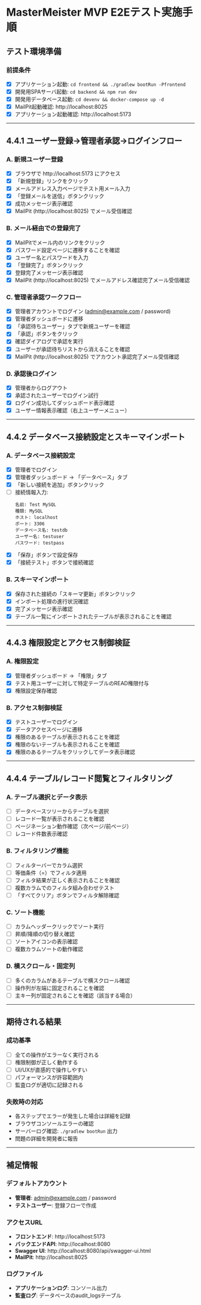 # MasterMeister MVP E2Eテスト実施手順

## テスト環境準備

### 前提条件

- [x] アプリケーション起動: `cd frontend && ./gradlew bootRun -Pfrontend`
- [x] 開発用SPAサーバ起動: `cd backend && npm run dev`
- [x] 開発用データベース起動: `cd devenv && docker-compose up -d`
- [x] MailPit起動確認: http://localhost:8025
- [x] アプリケーション起動確認: http://localhost:5173

---

## 4.4.1 ユーザー登録→管理者承認→ログインフロー

### A. 新規ユーザー登録

- [x] ブラウザで http://localhost:5173 にアクセス
- [x] 「新規登録」リンクをクリック
- [x] メールアドレス入力ページでテスト用メール入力
- [x] 「登録メールを送信」ボタンクリック
- [x] 成功メッセージ表示確認
- [x] MailPit (http://localhost:8025) でメール受信確認

### B. メール経由での登録完了

- [x] MailPitでメール内のリンクをクリック
- [x] パスワード設定ページに遷移することを確認
- [x] ユーザー名とパスワードを入力
- [x] 「登録完了」ボタンクリック
- [x] 登録完了メッセージ表示確認
- [x] MailPit (http://localhost:8025) でメールアドレス確認完了メール受信確認

### C. 管理者承認ワークフロー

- [x] 管理者アカウントでログイン (admin@example.com / password)
- [x] 管理者ダッシュボードに遷移
- [x] 「承認待ちユーザー」タブで新規ユーザーを確認
- [x] 「承認」ボタンをクリック
- [x] 確認ダイアログで承認を実行
- [x] ユーザーが承認待ちリストから消えることを確認
- [x] MailPit (http://localhost:8025) でアカウント承認完了メール受信確認

### D. 承認後ログイン

- [x] 管理者からログアウト
- [x] 承認されたユーザーでログイン試行
- [x] ログイン成功してダッシュボード表示確認
- [x] ユーザー情報表示確認（右上ユーザーメニュー）

---

## 4.4.2 データベース接続設定とスキーマインポート

### A. データベース接続設定

- [x] 管理者でログイン
- [x] 管理者ダッシュボード → 「データベース」タブ
- [x] 「新しい接続を追加」ボタンクリック
- [ ] 接続情報入力:
  ```
  名前: Test MySQL
  種類: MySQL
  ホスト: localhost
  ポート: 3306
  データベース名: testdb
  ユーザー名: testuser
  パスワード: testpass
  ```
- [x] 「保存」ボタンで設定保存
- [x] 「接続テスト」ボタンで接続確認

### B. スキーマインポート

- [x] 保存された接続の「スキーマ更新」ボタンクリック
- [x] インポート処理の進行状況確認
- [x] 完了メッセージ表示確認
- [x] テーブル一覧にインポートされたテーブルが表示されることを確認

---

## 4.4.3 権限設定とアクセス制御検証

### A. 権限設定

- [x] 管理者ダッシュボード → 「権限」タブ
- [x] テスト用ユーザーに対して特定テーブルのREAD権限付与
- [x] 権限設定保存確認

### B. アクセス制御検証

- [x] テストユーザーでログイン
- [x] データアクセスページに遷移
- [x] 権限のあるテーブルが表示されることを確認
- [x] 権限のないテーブルも表示されることを確認
- [x] 権限のあるテーブルをクリックしてデータ表示確認

---

## 4.4.4 テーブル/レコード閲覧とフィルタリング

### A. テーブル選択とデータ表示

- [ ] データベースツリーからテーブルを選択
- [ ] レコード一覧が表示されることを確認
- [ ] ページネーション動作確認（次ページ/前ページ）
- [ ] レコード件数表示確認

### B. フィルタリング機能

- [ ] フィルターバーでカラム選択
- [ ] 等価条件（=）でフィルタ適用
- [ ] フィルタ結果が正しく表示されることを確認
- [ ] 複数カラムでのフィルタ組み合わせテスト
- [ ] 「すべてクリア」ボタンでフィルタ解除確認

### C. ソート機能

- [ ] カラムヘッダークリックでソート実行
- [ ] 昇順/降順の切り替え確認
- [ ] ソートアイコンの表示確認
- [ ] 複数カラムソートの動作確認

### D. 横スクロール・固定列

- [ ] 多くのカラムがあるテーブルで横スクロール確認
- [ ] 操作列が左端に固定されることを確認
- [ ] 主キー列が固定されることを確認（該当する場合）

---

## 期待される結果

### 成功基準

- [ ] 全ての操作がエラーなく実行される
- [ ] 権限制御が正しく動作する
- [ ] UI/UXが直感的で操作しやすい
- [ ] パフォーマンスが許容範囲内
- [ ] 監査ログが適切に記録される

### 失敗時の対応

- 各ステップでエラーが発生した場合は詳細を記録
- ブラウザコンソールエラーの確認
- サーバーログ確認: `./gradlew bootRun` 出力
- 問題の詳細を開発者に報告

---

## 補足情報

### デフォルトアカウント

- **管理者**: admin@example.com / password
- **テストユーザー**: 登録フローで作成

### アクセスURL

- **フロントエンド**: http://localhost:5173
- **バックエンドAPI**: http://localhost:8080
- **Swagger UI**: http://localhost:8080/api/swagger-ui.html
- **MailPit**: http://localhost:8025

### ログファイル

- **アプリケーションログ**: コンソール出力
- **監査ログ**: データベースのaudit_logsテーブル
